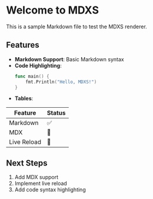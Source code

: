 # Welcome to MDXS

This is a sample Markdown file to test the MDXS renderer.

## Features

- **Markdown Support**: Basic Markdown syntax
- **Code Highlighting**: 
  ```go
  func main() {
      fmt.Println("Hello, MDXS!")
  }
  ```
- **Tables**:

| Feature | Status |
|---------|--------|
| Markdown | ✅ |
| MDX | 🚧 |
| Live Reload | 🚧 |

## Next Steps

1. Add MDX support
2. Implement live reload
3. Add code syntax highlighting
